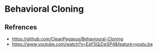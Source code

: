 # Behavioral Cloning
## Refrences
* https://github.com/CleanPegasus/Behavioural-Cloning
* https://www.youtube.com/watch?v=EaY5QiZwSP4&feature=youtu.be
